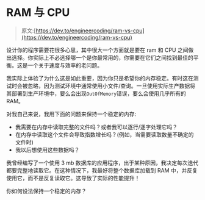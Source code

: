 # RAM 与 CPU

> 原文:[https://dev.to/engineercoding/ram-vs-cpu](https://dev.to/engineercoding/ram-vs-cpu)

设计你的程序需要花很多心思，其中很大一个方面就是要在 ram 和 CPU 之间做出选择。你实际上不必选择哪一个是你最常用的，你需要在它们之间找到最佳的平衡。这是一个关于速度与效率的老问题。

我实际上体验了为什么这是如此重要，因为你只是希望你的内存稳定。有时这在测试时会被忽略，因为测试环境中通常使用小文件/查询。一旦使用实际生产数据将其部署到生产环境中，要么会出现`OutOfMemory`错误，要么会使用几乎所有的 RAM。

对我自己来说，我用下面的问题来保持一个稳定的内存:

*   我需要在内存中读取完整的文件吗？或者我可以逐行/逐字处理它吗？
*   在内存中读取这个文件会导致指数增长吗？(例如，当需要读取数量不确定的文件时)
*   我以后想使用这些数据吗？

我曾经编写了一个使用 3 mb 数据库的应用程序，出于某种原因，我决定每次迭代都要完整地读取它。在这种情况下，我最好将整个数据库加载到 RAM 中，并反复使用它，而不是反复读取它。这导致了实际的性能提升！

你如何设法保持一个稳定的内存？